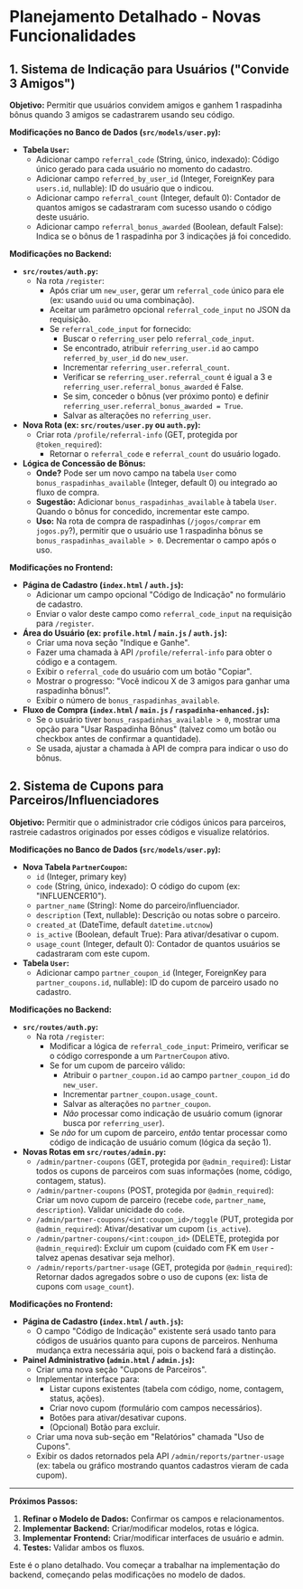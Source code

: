 # Planejamento Detalhado - Novas Funcionalidades

## 1. Sistema de Indicação para Usuários ("Convide 3 Amigos")

**Objetivo:** Permitir que usuários convidem amigos e ganhem 1 raspadinha bônus quando 3 amigos se cadastrarem usando seu código.

**Modificações no Banco de Dados (`src/models/user.py`):**

*   **Tabela `User`:**
    *   Adicionar campo `referral_code` (String, único, indexado): Código único gerado para cada usuário no momento do cadastro.
    *   Adicionar campo `referred_by_user_id` (Integer, ForeignKey para `users.id`, nullable): ID do usuário que o indicou.
    *   Adicionar campo `referral_count` (Integer, default 0): Contador de quantos amigos se cadastraram com sucesso usando o código deste usuário.
    *   Adicionar campo `referral_bonus_awarded` (Boolean, default False): Indica se o bônus de 1 raspadinha por 3 indicações já foi concedido.

**Modificações no Backend:**

*   **`src/routes/auth.py`:**
    *   Na rota `/register`:
        *   Após criar um `new_user`, gerar um `referral_code` único para ele (ex: usando `uuid` ou uma combinação).
        *   Aceitar um parâmetro opcional `referral_code_input` no JSON da requisição.
        *   Se `referral_code_input` for fornecido:
            *   Buscar o `referring_user` pelo `referral_code_input`.
            *   Se encontrado, atribuir `referring_user.id` ao campo `referred_by_user_id` do `new_user`.
            *   Incrementar `referring_user.referral_count`.
            *   Verificar se `referring_user.referral_count` é igual a 3 e `referring_user.referral_bonus_awarded` é False.
            *   Se sim, conceder o bônus (ver próximo ponto) e definir `referring_user.referral_bonus_awarded = True`.
            *   Salvar as alterações no `referring_user`.
*   **Nova Rota (ex: `src/routes/user.py` ou `auth.py`):**
    *   Criar rota `/profile/referral-info` (GET, protegida por `@token_required`):
        *   Retornar o `referral_code` e `referral_count` do usuário logado.
*   **Lógica de Concessão de Bônus:**
    *   **Onde?** Pode ser um novo campo na tabela `User` como `bonus_raspadinhas_available` (Integer, default 0) ou integrado ao fluxo de compra.
    *   **Sugestão:** Adicionar `bonus_raspadinhas_available` à tabela `User`. Quando o bônus for concedido, incrementar este campo.
    *   **Uso:** Na rota de compra de raspadinhas (`/jogos/comprar` em `jogos.py`?), permitir que o usuário use 1 raspadinha bônus se `bonus_raspadinhas_available > 0`. Decrementar o campo após o uso.

**Modificações no Frontend:**

*   **Página de Cadastro (`index.html` / `auth.js`):**
    *   Adicionar um campo opcional "Código de Indicação" no formulário de cadastro.
    *   Enviar o valor deste campo como `referral_code_input` na requisição para `/register`.
*   **Área do Usuário (ex: `profile.html` / `main.js` / `auth.js`):**
    *   Criar uma nova seção "Indique e Ganhe".
    *   Fazer uma chamada à API `/profile/referral-info` para obter o código e a contagem.
    *   Exibir o `referral_code` do usuário com um botão "Copiar".
    *   Mostrar o progresso: "Você indicou X de 3 amigos para ganhar uma raspadinha bônus!".
    *   Exibir o número de `bonus_raspadinhas_available`.
*   **Fluxo de Compra (`index.html` / `main.js` / `raspadinha-enhanced.js`):**
    *   Se o usuário tiver `bonus_raspadinhas_available > 0`, mostrar uma opção para "Usar Raspadinha Bônus" (talvez como um botão ou checkbox antes de confirmar a quantidade).
    *   Se usada, ajustar a chamada à API de compra para indicar o uso do bônus.

## 2. Sistema de Cupons para Parceiros/Influenciadores

**Objetivo:** Permitir que o administrador crie códigos únicos para parceiros, rastreie cadastros originados por esses códigos e visualize relatórios.

**Modificações no Banco de Dados (`src/models/user.py`):**

*   **Nova Tabela `PartnerCoupon`:**
    *   `id` (Integer, primary key)
    *   `code` (String, único, indexado): O código do cupom (ex: "INFLUENCER10").
    *   `partner_name` (String): Nome do parceiro/influenciador.
    *   `description` (Text, nullable): Descrição ou notas sobre o parceiro.
    *   `created_at` (DateTime, default `datetime.utcnow`)
    *   `is_active` (Boolean, default True): Para ativar/desativar o cupom.
    *   `usage_count` (Integer, default 0): Contador de quantos usuários se cadastraram com este cupom.
*   **Tabela `User`:**
    *   Adicionar campo `partner_coupon_id` (Integer, ForeignKey para `partner_coupons.id`, nullable): ID do cupom de parceiro usado no cadastro.

**Modificações no Backend:**

*   **`src/routes/auth.py`:**
    *   Na rota `/register`:
        *   Modificar a lógica de `referral_code_input`: Primeiro, verificar se o código corresponde a um `PartnerCoupon` ativo.
        *   Se for um cupom de parceiro válido:
            *   Atribuir o `partner_coupon.id` ao campo `partner_coupon_id` do `new_user`.
            *   Incrementar `partner_coupon.usage_count`.
            *   Salvar as alterações no `partner_coupon`.
            *   *Não* processar como indicação de usuário comum (ignorar busca por `referring_user`).
        *   Se *não* for um cupom de parceiro, *então* tentar processar como código de indicação de usuário comum (lógica da seção 1).
*   **Novas Rotas em `src/routes/admin.py`:**
    *   `/admin/partner-coupons` (GET, protegida por `@admin_required`): Listar todos os cupons de parceiros com suas informações (nome, código, contagem, status).
    *   `/admin/partner-coupons` (POST, protegida por `@admin_required`): Criar um novo cupom de parceiro (recebe `code`, `partner_name`, `description`). Validar unicidade do `code`.
    *   `/admin/partner-coupons/<int:coupon_id>/toggle` (PUT, protegida por `@admin_required`): Ativar/desativar um cupom (`is_active`).
    *   `/admin/partner-coupons/<int:coupon_id>` (DELETE, protegida por `@admin_required`): Excluir um cupom (cuidado com FK em `User` - talvez apenas desativar seja melhor).
    *   `/admin/reports/partner-usage` (GET, protegida por `@admin_required`): Retornar dados agregados sobre o uso de cupons (ex: lista de cupons com `usage_count`).

**Modificações no Frontend:**

*   **Página de Cadastro (`index.html` / `auth.js`):**
    *   O campo "Código de Indicação" existente será usado tanto para códigos de usuários quanto para cupons de parceiros. Nenhuma mudança extra necessária aqui, pois o backend fará a distinção.
*   **Painel Administrativo (`admin.html` / `admin.js`):**
    *   Criar uma nova seção "Cupons de Parceiros".
    *   Implementar interface para:
        *   Listar cupons existentes (tabela com código, nome, contagem, status, ações).
        *   Criar novo cupom (formulário com campos necessários).
        *   Botões para ativar/desativar cupons.
        *   (Opcional) Botão para excluir.
    *   Criar uma nova sub-seção em "Relatórios" chamada "Uso de Cupons".
    *   Exibir os dados retornados pela API `/admin/reports/partner-usage` (ex: tabela ou gráfico mostrando quantos cadastros vieram de cada cupom).

---

**Próximos Passos:**

1.  **Refinar o Modelo de Dados:** Confirmar os campos e relacionamentos.
2.  **Implementar Backend:** Criar/modificar modelos, rotas e lógica.
3.  **Implementar Frontend:** Criar/modificar interfaces de usuário e admin.
4.  **Testes:** Validar ambos os fluxos.

Este é o plano detalhado. Vou começar a trabalhar na implementação do backend, começando pelas modificações no modelo de dados.
